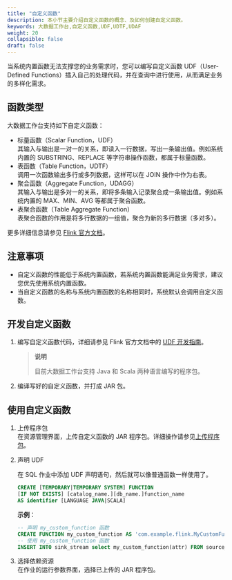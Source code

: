 ```yaml
---
title: "自定义函数"
description: 本小节主要介绍自定义函数的概念、及如何创建自定义函数。 
keywords: 大数据工作台,自定义函数,UDF,UDTF,UDAF
weight: 20
collapsible: false
draft: false
---
```


当系统内置函数无法支撑您的业务需求时，您可以编写自定义函数 UDF（User-Defined Functions）插入自己的处理代码，并在查询中进行使用，从而满足业务的多样化需求。

## 函数类型

大数据工作台支持如下自定义函数：

- 标量函数（Scalar Function，UDF）   
    其输入与输出是一对一的关系，即读入一行数据，写出一条输出值。例如系统内置的 SUBSTRING、REPLACE 等字符串操作函数，都属于标量函数。
- 表函数（Table Function，UDTF）   
    调用一次函数输出多行或多列数据，这样可以在 JOIN 操作中作为右表。
- 聚合函数（Aggregate Function，UDAGG）   
    其输入与输出是多对一的关系，即将多条输入记录聚合成一条输出值。例如系统内置的 MAX、MIN、AVG 等都属于聚合函数。
- 表聚合函数（Table Aggregate Function）   
    表聚合函数的作用是将多行数据的一组值，聚合为新的多行数据（多对多）。

更多详细信息请参见 [Flink 官方文档](https://nightlies.apache.org/flink/flink-docs-release-1.12/zh/dev/table/functions/udfs.html#%E6%A0%87%E9%87%8F%E5%87%BD%E6%95%B0)。

## 注意事项

- 自定义函数的性能低于系统内置函数，若系统内置函数能满足业务需求，建议您优先使用系统内置函数。
- 当自定义函数的名称与系统内置函数的名称相同时，系统默认会调用自定义函数。

## 开发自定义函数

1. 编写自定义函数代码，详细请参见 Flink 官方文档中的 [UDF 开发指南](https://ci.apache.org/projects/flink/flink-docs-release-1.12/zh/dev/table/functions/udfs.html#开发指南)。

    > **说明**
    > 
    > 目前大数据工作台支持 Java 和 Scala 两种语言编写的程序包。

2. 编译写好的自定义函数，并打成 JAR 包。

## 使用自定义函数

1. 上传程序包   
    在资源管理界面，上传自定义函数的 JAR 程序包。详细操作请参见[上传程序包](/bigdata/dataomnis/manual/data_development/resource/upload)。   
2. 声明 UDF   
    
    在 SQL 作业中添加 UDF 声明语句，然后就可以像普通函数一样使用了。

    ```sql
    CREATE [TEMPORARY|TEMPORARY SYSTEM] FUNCTION 
    [IF NOT EXISTS] [catalog_name.][db_name.]function_name 
    AS identifier [LANGUAGE JAVA|SCALA]
    ```

    **示例**：
    ```sql
    -- 声明 my_custom_function 函数
    CREATE FUNCTION my_custom_function AS 'com.example.flink.MyCustomFunction';
    -- 使用 my_custom_function 函数
    INSERT INTO sink_stream select my_custom_function(attr) FROM source_stream;
    ```

3. 选择依赖资源   
    在作业的运行参数界面，选择已上传的 JAR 程序包。